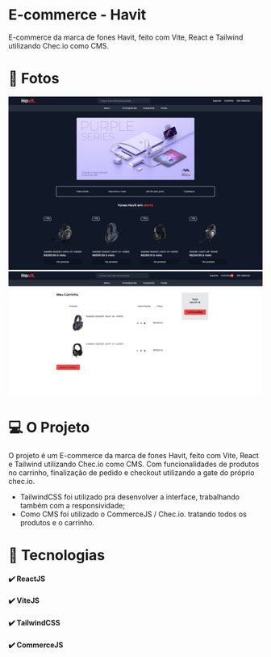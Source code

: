 # E-commerce - Havit

E-commerce da marca de fones Havit, feito com Vite, React e Tailwind utilizando Chec.io como CMS.
<br />

# 📸 Fotos

![Login page](./assets/print1.png)
![Home page](./assets/print2.png)

# 💻 O Projeto

O projeto é um E-commerce da marca de fones Havit, feito com Vite, React e Tailwind utilizando Chec.io como CMS. Com funcionalidades de produtos no carrinho, finalização de pedido e checkout utilizando a gate do próprio chec.io.

- TailwindCSS foi utilizado pra desenvolver a interface, trabalhando também com a responsividade;
- Como CMS foi utilizado o CommerceJS / Chec.io. tratando todos os produtos e o carrinho.

# 🚀 Tecnologias

#### ✔️ ReactJS

#### ✔️ ViteJS

#### ✔️ TailwindCSS

#### ✔️ CommerceJS
